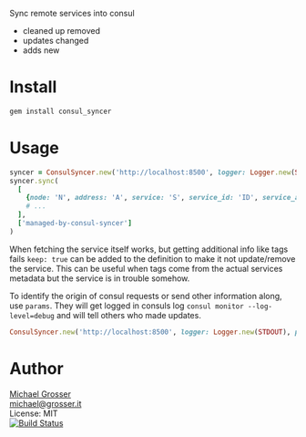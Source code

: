 Sync remote services into consul

 - cleaned up removed
 - updates changed
 - adds new

Install
=======

```Bash
gem install consul_syncer
```

Usage
=====

```Ruby
syncer = ConsulSyncer.new('http://localhost:8500', logger: Logger.new(STDOUT))
syncer.sync(
  [
    {node: 'N', address: 'A', service: 'S', service_id: 'ID', service_address: 'A', port: 123, tags: ['abc']},
    # ...
  ], 
  ['managed-by-consul-syncer']
)  
```

When fetching the service itself works, but getting additional info like tags fails `keep: true` can be added
to the definition to make it not update/remove the service. This can be useful when tags come from the actual services metadata
but the service is in trouble somehow.

To identify the origin of consul requests or send other information along, use `params`.
They will get logged in consuls log `consul monitor --log-level=debug` and will tell others who made updates.

```Ruby
ConsulSyncer.new('http://localhost:8500', logger: Logger.new(STDOUT), params: {host: Socket.gethostname, app: 'consul-filler'})
```

Author
======
[Michael Grosser](http://grosser.it)<br/>
michael@grosser.it<br/>
License: MIT<br/>
[![Build Status](https://travis-ci.org/grosser/consul_syncer.png)](https://travis-ci.org/grosser/consul_syncer)
